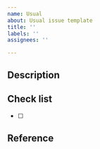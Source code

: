 ```yaml
---
name: Usual
about: Usual issue template
title: ''
labels: ''
assignees: ''

---
```


## Description

## Check list <!-- what to do to close this issue (optional)-->
- [ ] 
## Reference <!--(optional) -->
